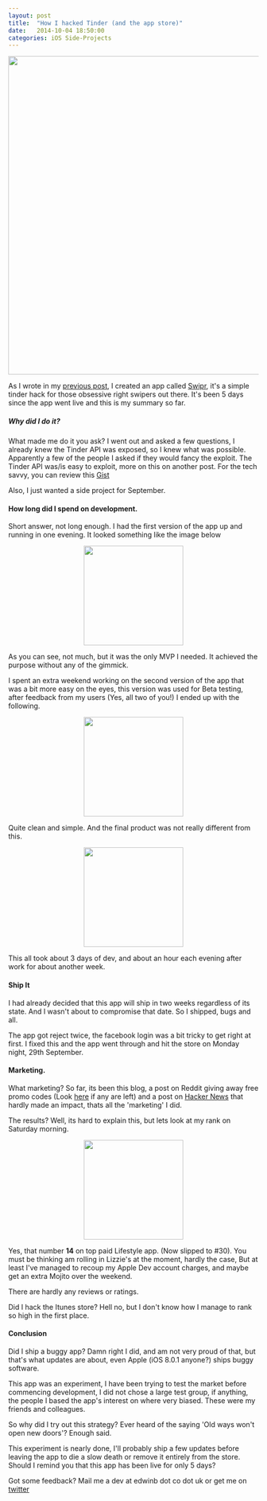 ```yaml
---
layout: post
title:  "How I hacked Tinder (and the app store)"
date:   2014-10-04 18:50:00
categories: iOS Side-Projects
---
```


<div align="center"> <img width = "640" src= "https://dl.dropboxusercontent.com/u/49117984/swiprlogo-long.jpg"> </div>

As I wrote in my [previous post](http://edwinbosire.github.io/ios/side-projects/2014/10/01/Swipr/), I created an app called [Swipr](https://itunes.apple.com/gb/app/swipr-auto-liker-for-tinder/id919218867?mt=8), it's a simple tinder hack for those obsessive right swipers out there. It's been 5 days since the app  went live and this is my summary so far.

##### Why did I do it?
What made me do it you ask? I went out and asked a few questions, I already knew the Tinder API was exposed, so I knew what was possible. Apparently a few of the people I asked if they would fancy the exploit. The Tinder API was/is easy to exploit, more on this on another post. For the tech savvy, you can review this [Gist](https://gist.github.com/rtt/10403467)

Also, I just wanted a side project for September.

#### How long did I spend on development.

Short answer, not long enough. I had the first version of the app up and running in one evening. It looked something like the image below

<div align="center"> <img width = "200" src= "https://dl.dropboxusercontent.com/u/49117984/Tinder/IMG_4492.PNG"> </div>

As you can see, not much, but it was the only MVP I needed. It achieved the purpose without any of the gimmick.

I spent an extra weekend working on the second version of the app that was a bit more easy on the eyes, this version was used for Beta testing, after feedback from my users (Yes, all two of you!) I ended up with the following.

<div align="center"> <img width = "200" src= "https://dl.dropboxusercontent.com/u/49117984/Tinder/IMG_1262.png "> </div>

Quite clean and simple. And the final product was not really different from this.

<div align="center"> <img width = "200" src= "https://dl.dropboxusercontent.com/u/49117984/Tinder/home.png "> </div>

This all took about 3 days of dev, and about an hour each evening after work for about another week.

#### Ship It

I had already decided that this app will ship in two weeks regardless of its state. And I wasn't about to compromise that date. So I shipped, bugs and all.

The app got reject twice, the facebook login was a bit tricky to get right at first. I fixed this and the app went through and hit the store on Monday night, 29th September.

#### Marketing.

What marketing? So far, its been this blog, a post on Reddit giving away free promo codes (Look [here](http://www.reddit.com/r/Tinder/comments/2i0114/tinder_hack_50_promo_codes_for_an_app_that_will/) if any are left) and a post on [Hacker News](https://news.ycombinator.com/item?id=8385373) that hardly made an impact, thats all the 'marketing' I did.

The results? Well, its hard to explain this, but lets look at my rank on Saturday morning.

<div align="center"> <img width = "200" src= "https://dl.dropboxusercontent.com/u/49117984/Tinder/IMG_4489.PNG "> </div>

Yes, that number **14** on top paid Lifestyle app. (Now slipped to #30). You must be thinking am rolling in Lizzie's at the moment, hardly the case, But at least I've managed to recoup my Apple Dev account charges, and maybe get an extra Mojito over the weekend.

There are hardly any reviews or ratings.

Did I hack the Itunes store? Hell no, but I don't know how I manage to rank so high in the first place.

#### Conclusion

Did I ship a buggy app? Damn right I did, and am not very proud of that, but that's what updates are about, even Apple (iOS 8.0.1 anyone?) ships buggy software.

This app was an experiment, I have been trying to test the market before commencing development, I did not chose a large test group, if anything, the people I based the app's interest on where very biased. These were my friends and colleagues.

So why did I try out this strategy? Ever heard of the saying 'Old ways won't open new doors'? Enough said.

This experiment is nearly done, I'll probably ship a few updates before leaving the app to die a slow death or remove it entirely from the store. Should I remind you that this app has been live for only 5 days?

Got some feedback? Mail me a dev at edwinb dot co dot uk or get me on [twitter](www.twitter.com/edwinbosire)

